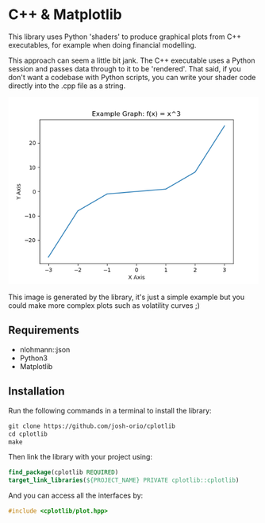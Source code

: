# C++ & Matplotlib

This library uses Python 'shaders' to produce graphical plots from C++ executables, for example when doing financial modelling.

This approach can seem a little bit jank. The C++ executable uses a Python session and passes data through to it to be 'rendered'. That said, if you don't want a codebase with Python scripts, you can write your shader code directly into the .cpp file as a string.

![there should be a graph image here...](graph.png)

This image is generated by the library, it's just a simple example but you could make more complex plots such as volatility curves ;)

## Requirements

- nlohmann::json
- Python3
- Matplotlib

## Installation

Run the following commands in a terminal to install the library:

```
git clone https://github.com/josh-orio/cplotlib
cd cplotlib
make
```

Then link the library with your project using:
```cmake
find_package(cplotlib REQUIRED)
target_link_libraries(${PROJECT_NAME} PRIVATE cplotlib::cplotlib)
```

And you can access all the interfaces by:
```c++
#include <cplotlib/plot.hpp>
```